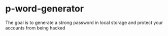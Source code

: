 # p-word-generator
The goal is to generate a strong password in local storage and protect your accounts from being hacked 
